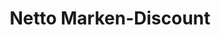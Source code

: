 ---
title: "Netto Marken-Discount"
url: /marl/netto-marken-discount-lipper-weg/
shop: Supermarkt
---